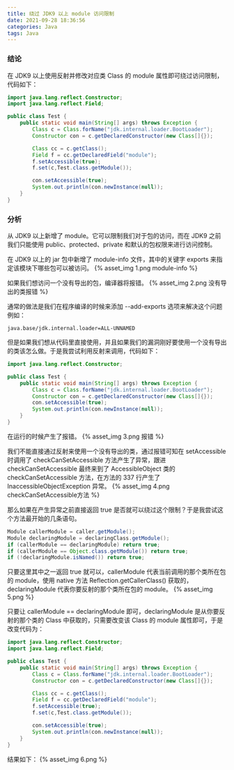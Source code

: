```yaml
---
title: 绕过 JDK9 以上 module 访问限制
date: 2021-09-28 18:36:56
categories: Java
tags: Java
---
```

### 结论
在 JDK9 以上使用反射并修改对应类 Class 的 module 属性即可绕过访问限制，代码如下：
```java
import java.lang.reflect.Constructor;
import java.lang.reflect.Field;

public class Test {
    public static void main(String[] args) throws Exception {
        Class c = Class.forName("jdk.internal.loader.BootLoader");
        Constructor con = c.getDeclaredConstructor(new Class[]{});

        Class cc = c.getClass();
        Field f = cc.getDeclaredField("module");
        f.setAccessible(true);
        f.set(c,Test.class.getModule());

        con.setAccessible(true);
        System.out.println(con.newInstance(null));
    }
}
```

### 分析
从 JDK9 以上新增了 module。它可以限制我们对于包的访问，而在 JDK9 之前我们只能使用 public、protected、private 和默认的包权限来进行访问控制。

在 JDK9 以上的 jar 包中新增了 module-info 文件，其中的关键字 exports 来指定该模块下哪些包可以被访问。
{% asset_img 1.png module-info %}

如果我们想访问一个没有导出的包，编译器将报错。
{% asset_img 2.png 没有导出的类报错 %}

通常的做法是我们在程序编译的时候来添加 --add-exports 选项来解决这个问题例如：
```
java.base/jdk.internal.loader=ALL-UNNAMED
```

但是如果我们想从代码里直接使用，并且如果我们的漏洞刚好要使用一个没有导出的类该怎么做。于是我尝试利用反射来调用，代码如下：

```java
import java.lang.reflect.Constructor;

public class Test {
    public static void main(String[] args) throws Exception {
        Class c = Class.forName("jdk.internal.loader.BootLoader");
        Constructor con = c.getDeclaredConstructor(new Class[]{});
        con.setAccessible(true);
        System.out.println(con.newInstance(null));
    }
}
```
在运行的时候产生了报错。
{% asset_img 3.png 报错 %}

我们不能直接通过反射来使用一个没有导出的类，通过报错可知在 setAccessible 时调用了 checkCanSetAccessible 方法产生了异常，跟进 checkCanSetAccessible 最终来到了 AccessibleObject 类的 checkCanSetAccessible 方法，在方法的 337 行产生了 InaccessibleObjectException 异常。
{% asset_img 4.png checkCanSetAccessible方法 %}

那么如果在产生异常之前直接返回 true 是否就可以绕过这个限制？于是我尝试这个方法最开始的几条语句。

```java
Module callerModule = caller.getModule();
Module declaringModule = declaringClass.getModule();
if (callerModule == declaringModule) return true;
if (callerModule == Object.class.getModule()) return true;
if (!declaringModule.isNamed()) return true;
```

只要这里其中之一返回 true 就可以，callerModule 代表当前调用的那个类所在包的 module，使用 native 方法 Reflection.getCallerClass() 获取的，declaringModule 代表你要反射的那个类所在包的 module。
{% asset_img 5.png %}

只要让 callerModule == declaringModule 即可，declaringModule 是从你要反射的那个类的 Class 中获取的，只需要改变该 Class 的 module 属性即可，于是改变代码为：

```java
import java.lang.reflect.Constructor;
import java.lang.reflect.Field;

public class Test {
    public static void main(String[] args) throws Exception {
        Class c = Class.forName("jdk.internal.loader.BootLoader");
        Constructor con = c.getDeclaredConstructor(new Class[]{});

        Class cc = c.getClass();
        Field f = cc.getDeclaredField("module");
        f.setAccessible(true);
        f.set(c,Test.class.getModule());

        con.setAccessible(true);
        System.out.println(con.newInstance(null));
    }
}

```
结果如下：
{% asset_img 6.png %}

